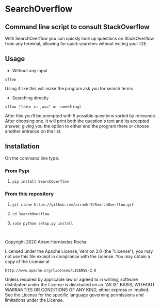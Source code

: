 # SearchOverflow

## Command line script to consult StackOverflow

With SearchOverflow you can quickly look up questions on StackOverflow from any terminal, allowing for quick searches without exiting your IDE.

## Usage
* Without any input

` sflow ` 
  
  Using it like this will make the program ask you for search terms
  
* Searching directly

`sflow ["date in java" or something]`

After this you'll be prompted with 9 possible questions sorted by relevance. After choosing one, it will print both the question's text and its accepted answer, giving you the option to either end the program there or choose another entrance on the list.

## Installation

On the command line type:

### From Pypi

  1. `pip install SearchOverflow`

### From this repository 

  1. `git clone https://github.com/airamhr9/SearchOverflow.git`

  2. `cd SearchOverflow`

  3. `sudo python setup.py install`


<br>
 

Copyright 2020 Airam Hernández Rocha

Licensed under the Apache License, Version 2.0 (the "License");
you may not use this file except in compliance with the License.
You may obtain a copy of the License at

    http://www.apache.org/licenses/LICENSE-2.0

Unless required by applicable law or agreed to in writing, software
distributed under the License is distributed on an "AS IS" BASIS,
WITHOUT WARRANTIES OR CONDITIONS OF ANY KIND, either express or implied.
See the License for the specific language governing permissions and
limitations under the License.
